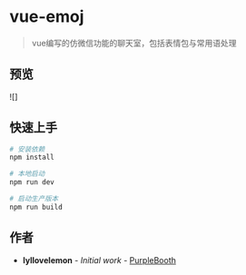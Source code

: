 # vue-emoj

> vue编写的仿微信功能的聊天室，包括表情包与常用语处理
## 预览
![]
## 快速上手

``` bash
# 安装依赖
npm install

# 本地启动
npm run dev

# 启动生产版本
npm run build

```

## 作者
* **lyllovelemon** - *Initial work* - [PurpleBooth](https://github.com/lyllovelemon)
